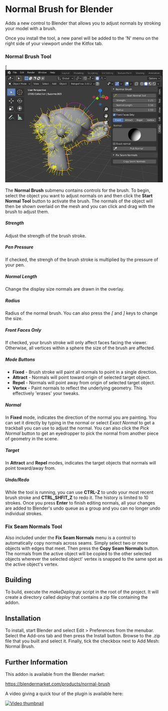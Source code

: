 # Normal Brush for Blender

Adds a new control to Blender that allows you to adjust normals by stroking your model with a brush.

Once you install the tool, a new panel will be added to the 'N' menu on the right side of your viewport under the Kitfox tab.  

### Normal Brush Tool

[![The Normal Brush Tool in action](doc/normalBrushInAction.png)

The **Normal Brush** submenu contains controls for the brush.  To begin, select the object you want to adjust normals on and then click the **Start Normal Tool** button to activate the brush.  The normals of the object will then be shown overlaid on the mesh and you can click and drag with the brush to adjust them.

##### Strength
Adjust the strength of the brush stroke.

##### Pen Pressure
If checked, the strengh of the brush stroke is multiplied by the pressure of your pen.

##### Normal Length
Change the display size normals are drawn in the overlay.

##### Radius
Radius of the normal brush.  You can also press the *[* and *]* keys to change the size.

##### Front Faces Only
If checked, your brush stroke will only affect faces facing the viewer.  Otherwise, all vertices within a sphere the size of the brush are affected.

##### Mode Buttons
- **Fixed** - Brush stroke will paint all normals to point in a single direction.
- **Attract** - Normals will point toward origin of selected target object.
- **Repel** - Normals will point away from origin of selected target object.
- **Vertex** - Paint normals to reflect the underlying geometry.  This effectively 'erases' your tweaks.

##### Normal
In **Fixed** mode, indicates the direction of the normal you are painting.  You can set it directly by typing in the normal or select *Exact Normal* to get a trackball you can use to adjust the normal.  You can also click the *Pick Normal* button to get an eyedropper to pick the normal from another piece of geometry in the scene.

##### Target
In **Attract** and **Repel** modes, indicates the target objects that normals will point toward/away from.

##### Undo/Redo
While the tool is running, you can use **CTRL-Z** to undo your most recent brush stroke and **CTRL_SHFIT_Z** to redo it.  The history is limited to 10 strokes.  Once you press **Enter** to finish editing normals, all your changes are added to Blender's undo queue as a group and you can no longer undo individual strokes.

### Fix Seam Normals Tool

Also included under the **Fix Seam Normals** menu is a control to automatically copy normals across seams.  Simply select two or more objects with edges that meet.  Then press the **Copy Seam Normals** button.  The normals from the active object will be copied to the other selected objects wherever the selected object' vertex is snapped to the same spot as the active object's vertex.

## Building

To build, execute the *makeDeploy.py* script in the root of the project.  It will create a directory called *deploy* that contains a zip file containing the addon.

## Installation

To install, start Blender and select Edit > Preferences from the menubar.  Select the Add-ons tab and then press the Install button.  Browse to the .zip file that you built and select it.  Finally, tick the checkbox next to Add Mesh: Normal Brush.

## Further Information

This addon is available from the Blender market:

https://blendermarket.com/products/normal-brush

A video giving a quick tour of the plugin is available here:

[![Video thumbnail](https://img.youtube.com/vi/c9lulhKmsvE/0.jpg)](https://www.youtube.com/watch?v=c9lulhKmsvE)
